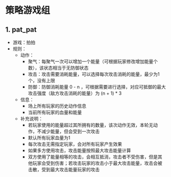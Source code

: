 # 策略游戏组
## 1. pat_pat

- 游戏：拍拍
- 规则：
  - 动作：
    - 聚气：每聚气一次可以增加一个能量（可根据玩家修改增加能量个数），该状态相当于无防御状态
    - 攻击：攻击需要消耗能量，可以选择每次攻击消耗的能量，最少为1个，没有上限
    - 防御：防御消耗能量 0 - n ，可根据需要进行选择，对应可抵御的最大攻击强度（敌方攻击消耗的能量）为 (n + 1) * 3
  - 信息：
    - 场上所有玩家的历史动作信息
    - 当前所有玩家的血量和能量
  - 补充说明：
    - 若玩家使用的能量超过其所拥有的数量，该次动作无效，本轮无动作，不减少能量，但会受到一次攻击
    - 默认所有玩家血量为1
    - 每次攻击无需指定玩家，会对所有玩家产生效果
    - 如果多方使用攻击，攻击能量按照最大攻击能量计算
    - 双方使用了能量相等的攻击，会相互抵消，攻击者不受伤害，但是其他玩家会受到伤害；若攻击玩家的攻击小于最大攻击能量，攻击会被击散，受到最大攻击能量玩家的攻击